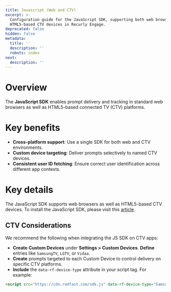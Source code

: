 ```yaml
---
title: Javascript (Web and CTV)
excerpt: >-
  Configuration guide for the JavaScript SDK, supporting both web browsers and
  HTML5-based CTV devices in Recurly Engage.
deprecated: false
hidden: false
metadata:
  title: ''
  description: ''
  robots: index
next:
  description: ''
---
```

# Overview

The **JavaScript SDK** enables prompt delivery and tracking in standard web browsers as well as HTML5-based connected TV (CTV) platforms.

# Key benefits

* **Cross-platform support**: Use a single SDK for both web and CTV environments.
* **Custom device targeting**: Deliver prompts selectively to named CTV devices.
* **Consistent user ID fetching**: Ensure correct user identification across different app contexts.

# Key details

The JavaScript SDK supports web browsers as well as HTML5-based CTV devices. To install the JavaScript SDK, please visit this [article](add-the-redfast-tag).

## CTV Considerations

We recommend the following when integrating the JS SDK on CTV apps:

* **Create** **Custom Devices** under **Settings > Custom Devices**. **Define** entries like `SamsungTV`, `LGTV`, or `Vidaa`.
* **Create** prompts targeted to each Custom Device to control delivery on specific CTV platforms.
* **Include** the `data-rf-device-type` attribute in your script tag. For example:

```html
<script src="https://cdn.redfast.com/sdk.js" data-rf-device-type="SamsungTV"></script>
```